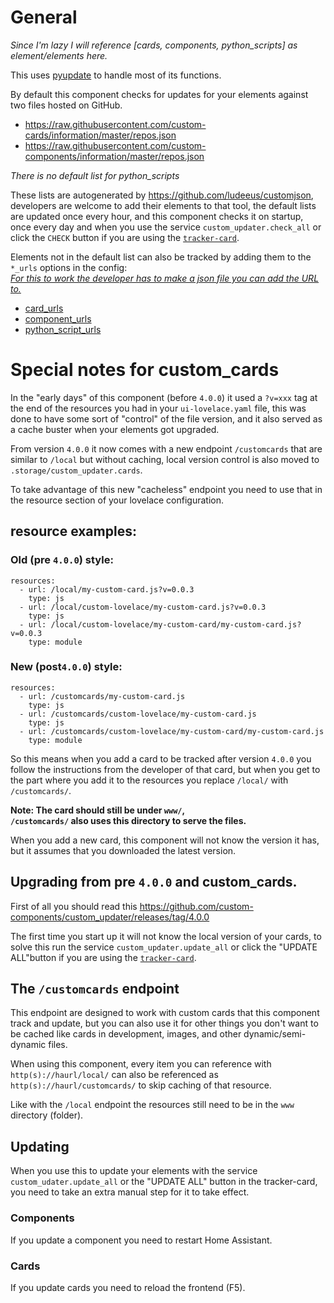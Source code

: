 # General

_Since I'm lazy I will reference [cards, components, python_scripts] as element/elements here._

This uses [pyupdate](https://github.com/ludeeus/pyupdate) to handle most of its functions.

By default this component checks for updates for your elements against two files hosted on GitHub.

- https://raw.githubusercontent.com/custom-cards/information/master/repos.json
- https://raw.githubusercontent.com/custom-components/information/master/repos.json

_There is no default list for python\_scripts_

These lists are autogenerated by https://github.com/ludeeus/customjson, developers are welcome to add their elements to that tool, the default lists are updated once every hour, and this component checks it on startup, once every day and when you use the service `custom_updater.check_all` or click the `CHECK` button if you are using the [`tracker-card`](https://github.com/custom-cards/tracker-card).

Elements not in the default list can also be tracked by adding them to the `*_urls` options in the config:  
_[For this to work the developer has to make a json file you can add the URL to.](https://github.com/custom-components/custom_updater/wiki/Notes-for-developers)_

- [card_urls](https://github.com/custom-components/custom_updater/wiki/Installation#configuration-option-card_urls)
- [component_urls](https://github.com/custom-components/custom_updater/wiki/Installation#configuration-option-component_urls)
- [python_script_urls](https://github.com/custom-components/custom_updater/wiki/Installation#configuration-option-python_script_urls)


# Special notes for custom_cards

In the "early days" of this component (before `4.0.0`) it used a `?v=xxx` tag at the end of the resources you had in your `ui-lovelace.yaml` file, this was done to have some sort of "control" of the file version, and it also served as a cache buster when your elements got upgraded.

From version `4.0.0` it now comes with a new endpoint `/customcards` that are similar to `/local` but without caching, local version control is also moved to `.storage/custom_updater.cards`.

To take advantage of this new "cacheless" endpoint you need to use that in the resource section of your lovelace configuration.

## resource examples:

### Old (pre `4.0.0`) style:

```
resources:
  - url: /local/my-custom-card.js?v=0.0.3
    type: js
  - url: /local/custom-lovelace/my-custom-card.js?v=0.0.3
    type: js
  - url: /local/custom-lovelace/my-custom-card/my-custom-card.js?v=0.0.3
    type: module
```

### New (post`4.0.0`) style:

```
resources:
  - url: /customcards/my-custom-card.js
    type: js
  - url: /customcards/custom-lovelace/my-custom-card.js
    type: js
  - url: /customcards/custom-lovelace/my-custom-card/my-custom-card.js
    type: module
```

So this means when you add a card to be tracked after version `4.0.0` you follow the instructions from the developer of that card, but when you get to the part where you add it to the resources you replace `/local/` with `/customcards/`.

**Note: The card should still be under `www/`,  
`/customcards/` also uses this directory to serve the files.**

When you add a new card, this component will not know the version it has, but it assumes that you downloaded the latest version.

## Upgrading from pre `4.0.0` and custom_cards.

First of all you should read this https://github.com/custom-components/custom_updater/releases/tag/4.0.0

The first time you start up it will not know the local version of your cards, to solve this run the service `custom_updater.update_all` or click the "UPDATE ALL"button if you are using the [`tracker-card`](https://github.com/custom-cards/tracker-card).

## The `/customcards` endpoint

This endpoint are designed to work with custom cards that this component track and update, but you can also use it for other things you don't want to be cached like cards in development, images, and other dynamic/semi-dynamic files.

When using this component, every item you can reference with `http(s)://haurl/local/` can also be referenced as `http(s)://haurl/customcards/` to skip caching of that resource.

Like with the `/local` endpoint the resources still need to be in the `www` directory (folder).

## Updating

When you use this to update your elements with the service `custom_udater.update_all` or the "UPDATE ALL" button in the tracker-card, you need to take an extra manual step for it to take effect.

### Components

If you update a component you need to restart Home Assistant.

### Cards

If you update cards you need to reload the frontend (F5).